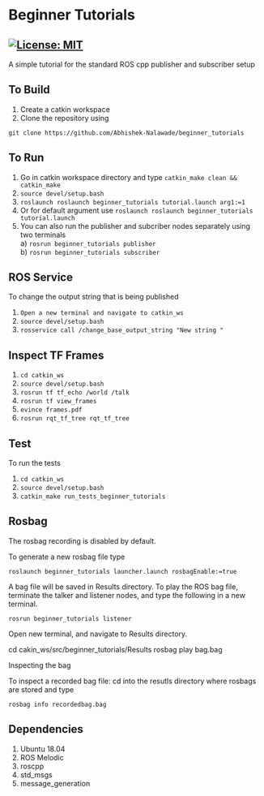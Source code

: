 # Beginner Tutorials
[![License: MIT](https://img.shields.io/badge/License-MIT-green.svg)](https://opensource.org/licenses/MIT)
-------

A simple tutorial for the standard ROS cpp publisher and subscriber setup


## To Build
1) Create a catkin workspace
2) Clone the repository using

```
git clone https://github.com/Abhishek-Nalawade/beginner_tutorials
```

## To Run
1) Go in catkin workspace directory and type ```catkin_make clean && catkin_make```
2) ```source devel/setup.bash```
3) ```roslaunch roslaunch beginner_tutorials tutorial.launch arg1:=1```
3) Or for default argument use ```roslaunch roslaunch beginner_tutorials tutorial.launch```
4) You can also run the publisher and subcriber nodes separately using two terminals\
	a) ```rosrun beginner_tutorials publisher```\
	b) ```rosrun beginner_tutorials subscriber```

## ROS Service
To change the output string that is being published
1) ```Open a new terminal and navigate to catkin_ws```
2) ```source devel/setup.bash```
3) ```rosservice call /change_base_output_string "New string "```


## Inspect TF Frames


1) ```cd catkin_ws```
2) ```source devel/setup.bash```
3) ```rosrun tf tf_echo /world /talk```
4) ```rosrun tf view_frames```
5) ```evince frames.pdf```
6) ```rosrun rqt_tf_tree rqt_tf_tree```

## Test
To run the tests
1) ```cd catkin_ws```
2) ```source devel/setup.bash```
3) ```catkin_make run_tests_beginner_tutorials```

## Rosbag

The rosbag recording is disabled by default.

To generate a new rosbag file type

```roslaunch beginner_tutorials launcher.launch rosbagEnable:=true```

A bag file will be saved in Results directory. To play the ROS bag file, terminate the talker and listener nodes, and type the following in a new terminal.

```rosrun beginner_tutorials listener```

Open new terminal, and navigate to Results directory.

cd cakin_ws/src/beginner_tutorials/Results
rosbag play bag.bag


Inspecting the bag

To inspect a recorded bag file: cd into the resutls directory where rosbags are stored and type

```rosbag info recordedbag.bag```



## Dependencies
1) Ubuntu 18.04
2) ROS Melodic
3) roscpp
4) std_msgs
5) message_generation
